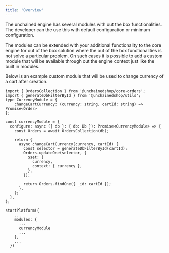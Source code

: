 ```yaml
---
title: 'Overview'
---
```


The unchained engine has several modules with out the box functionalities. The developer can the use this with default configuration or minimum configuration.

The modules can be extended with your additional functionality to the core engine for out of the box solution where the out of the box functionalities is not solve a particular problem. On such cases it is possible to add a custom module that will be available through out the engine context just like the built in modules.

Below is an example custom module that will be used to change currency of a cart after creation.

```
import { OrdersCollection } from '@unchainedshop/core-orders';
import { generateDbFilterById } from '@unchainedshop/utils';
type CurrencyModule = {
    changeCartCurrency: (currency: string, cartId: string) =>  Promise<Order>
};
  
const currencyModule = {
  configure: async ({ db }: { db: Db }): Promise<CurrencyModule> => {
    const Orders = await OrdersCollection(db);

    return {
      async changeCartCurrency(currency, cartId) {
        const selector = generateDbFilterById(cartId);
        Orders.updateOne(selector, {
          $set: {
            currency,
            context: { currency },
          },
        });

        return Orders.findOne({ _id: cartId });
      },
    };
  },
};

```

```
startPlatform({
    ...
    modules: {
      ...
      currencyModule
      ...
    }, 
    ...
  })


```